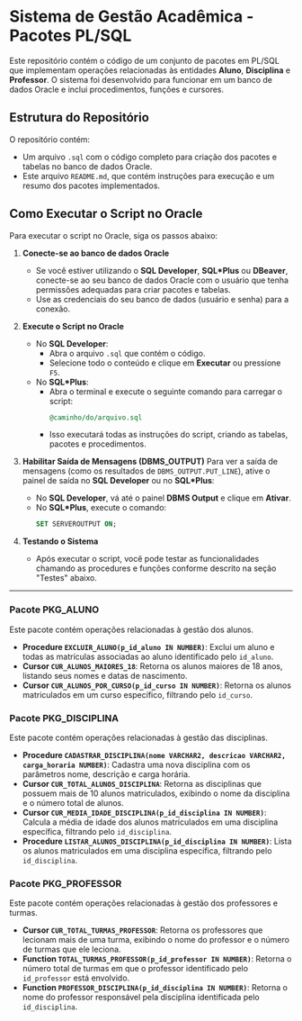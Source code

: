 # Sistema de Gestão Acadêmica - Pacotes PL/SQL

Este repositório contém o código de um conjunto de pacotes em PL/SQL que implementam operações relacionadas às entidades **Aluno**, **Disciplina** e **Professor**. O sistema foi desenvolvido para funcionar em um banco de dados Oracle e inclui procedimentos, funções e cursores.

## Estrutura do Repositório

O repositório contém:

- Um arquivo `.sql` com o código completo para criação dos pacotes e tabelas no banco de dados Oracle.
- Este arquivo `README.md`, que contém instruções para execução e um resumo dos pacotes implementados.

## Como Executar o Script no Oracle

Para executar o script no Oracle, siga os passos abaixo:

1. **Conecte-se ao banco de dados Oracle**
   - Se você estiver utilizando o **SQL Developer**, **SQL*Plus** ou **DBeaver**, conecte-se ao seu banco de dados Oracle com o usuário que tenha permissões adequadas para criar pacotes e tabelas.
   - Use as credenciais do seu banco de dados (usuário e senha) para a conexão.

2. **Execute o Script no Oracle**
   - No **SQL Developer**:
     - Abra o arquivo `.sql` que contém o código.
     - Selecione todo o conteúdo e clique em **Executar** ou pressione `F5`.
   - No **SQL*Plus**:
     - Abra o terminal e execute o seguinte comando para carregar o script:
       ```sql
       @caminho/do/arquivo.sql
       ```
     - Isso executará todas as instruções do script, criando as tabelas, pacotes e procedimentos.

3. **Habilitar Saída de Mensagens (DBMS_OUTPUT)**
   Para ver a saída de mensagens (como os resultados de `DBMS_OUTPUT.PUT_LINE`), ative o painel de saída no **SQL Developer** ou no **SQL*Plus**:
   
   - No **SQL Developer**, vá até o painel **DBMS Output** e clique em **Ativar**.
   - No **SQL*Plus**, execute o comando:
     ```sql
     SET SERVEROUTPUT ON;
     ```

4. **Testando o Sistema**
   - Após executar o script, você pode testar as funcionalidades chamando as procedures e funções conforme descrito na seção "Testes" abaixo.

---



### Pacote PKG_ALUNO

Este pacote contém operações relacionadas à gestão dos alunos.

- **Procedure `EXCLUIR_ALUNO(p_id_aluno IN NUMBER)`**: Exclui um aluno e todas as matrículas associadas ao aluno identificado pelo `id_aluno`.
- **Cursor `CUR_ALUNOS_MAIORES_18`**: Retorna os alunos maiores de 18 anos, listando seus nomes e datas de nascimento.
- **Cursor `CUR_ALUNOS_POR_CURSO(p_id_curso IN NUMBER)`**: Retorna os alunos matriculados em um curso específico, filtrando pelo `id_curso`.

### Pacote PKG_DISCIPLINA

Este pacote contém operações relacionadas à gestão das disciplinas.

- **Procedure `CADASTRAR_DISCIPLINA(nome VARCHAR2, descricao VARCHAR2, carga_horaria NUMBER)`**: Cadastra uma nova disciplina com os parâmetros nome, descrição e carga horária.
- **Cursor `CUR_TOTAL_ALUNOS_DISCIPLINA`**: Retorna as disciplinas que possuem mais de 10 alunos matriculados, exibindo o nome da disciplina e o número total de alunos.
- **Cursor `CUR_MEDIA_IDADE_DISCIPLINA(p_id_disciplina IN NUMBER)`**: Calcula a média de idade dos alunos matriculados em uma disciplina específica, filtrando pelo `id_disciplina`.
- **Procedure `LISTAR_ALUNOS_DISCIPLINA(p_id_disciplina IN NUMBER)`**: Lista os alunos matriculados em uma disciplina específica, filtrando pelo `id_disciplina`.

### Pacote PKG_PROFESSOR

Este pacote contém operações relacionadas à gestão dos professores e turmas.

- **Cursor `CUR_TOTAL_TURMAS_PROFESSOR`**: Retorna os professores que lecionam mais de uma turma, exibindo o nome do professor e o número de turmas que ele leciona.
- **Function `TOTAL_TURMAS_PROFESSOR(p_id_professor IN NUMBER)`**: Retorna o número total de turmas em que o professor identificado pelo `id_professor` está envolvido.
- **Function `PROFESSOR_DISCIPLINA(p_id_disciplina IN NUMBER)`**: Retorna o nome do professor responsável pela disciplina identificada pelo `id_disciplina`.

